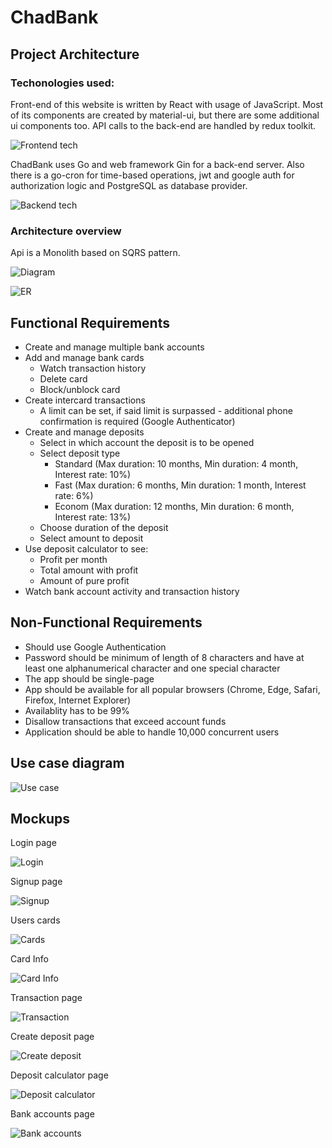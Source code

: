 # ChadBank

## Project Architecture
### Techonologies used:
Front-end of this website is written by React with usage of JavaScript. Most of its components are created by material-ui, but there are some additional ui components too. API calls to the back-end are handled by redux toolkit.

![Frontend tech](https://user-images.githubusercontent.com/48299203/202922443-c068ac88-5eb4-4f51-abb7-b711700ca1ad.png)

ChadBank uses Go and web framework Gin for a back-end server. Also there is a go-cron for time-based operations, jwt and google auth for authorization logic and PostgreSQL as database provider.

![Backend tech](https://user-images.githubusercontent.com/48299203/202922465-ccbbacbf-651e-4669-8aae-17ce0e3e9a7c.png)


### Architecture overview
Api is a Monolith based on SQRS pattern.

![Diagram](https://user-images.githubusercontent.com/48299203/202922526-cd6e9de1-2196-4a42-9ebc-8dc7e342abba.png)

![ER](https://user-images.githubusercontent.com/48299203/202922549-ac11e9e6-95bf-491b-a53d-3bf33a4a43f3.png)


## Functional Requirements
* Create and manage multiple bank accounts
* Add and manage bank cards
  * Watch transaction history
  * Delete card
  * Block/unblock card
* Create intercard transactions
  * A limit can be set, if said limit is surpassed - additional phone confirmation is required (Google Authenticator)
* Create and manage deposits
  * Select in which account the deposit is to be opened
  * Select deposit type
    * Standard (Max duration: 10 months, Min duration: 4 month, Interest rate: 10%)
    * Fast (Max duration: 6 months, Min duration: 1 month, Interest rate: 6%)
    * Econom (Max duration: 12 months, Min duration: 6 month, Interest rate: 13%)
  * Choose duration of the deposit
  * Select amount to deposit
* Use deposit calculator to see:
  * Profit per month
  * Total amount with profit
  * Amount of pure profit
* Watch bank account activity and transaction history

## Non-Functional Requirements
* Should use Google Authentication
* Password should be minimum of length of 8 characters and have at least one alphanumerical character and one special character
* The app should be single-page
* App should be available for all popular browsers (Chrome, Edge, Safari, Firefox, Internet Explorer)
* Availablity has to be 99%
* Disallow transactions that exceed account funds
* Application should be able to handle 10,000 concurrent users


## Use case diagram

![Use case](https://user-images.githubusercontent.com/48299203/202923481-1bb5056a-c310-4bbc-8f8b-ea7eb5ba0c39.png)



## Mockups
Login page

![Login](https://user-images.githubusercontent.com/48299203/202922088-8f292fdd-6df3-4f1c-bf43-2ea6eee713a2.png)


Signup page

![Signup](https://user-images.githubusercontent.com/48299203/202922163-b0d0fe40-e2d0-4151-a95e-9aa826b63a85.png)


Users cards

![Cards](https://user-images.githubusercontent.com/48299203/202922193-a8617f9f-66b8-4444-ba6c-406723c9b58c.png)


Card Info

![Card Info](https://user-images.githubusercontent.com/48299203/202922209-7d1805ce-e801-4ae5-84e4-bbc76a96ad48.png)


Transaction page

![Transaction](https://user-images.githubusercontent.com/48299203/202922258-e2840abd-db33-4e30-90d2-4f300a9f02b7.png)


Create deposit page

![Create deposit](https://user-images.githubusercontent.com/48299203/202922282-3b9fbdb5-95a7-456a-8e0d-576923e04609.png)


Deposit calculator page

![Deposit calculator](https://user-images.githubusercontent.com/48299203/202922318-7390a123-7513-42b4-b54b-c38a25a99f23.png)


Bank accounts page

![Bank accounts](https://user-images.githubusercontent.com/48299203/202922355-33d1c2da-2060-4550-978b-82f478f24936.png)
